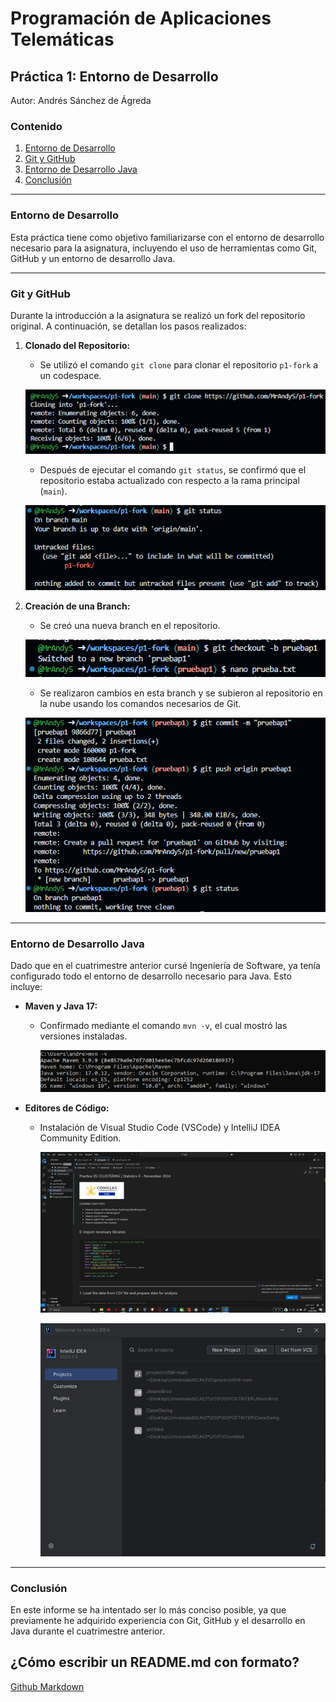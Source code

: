 # Programación de Aplicaciones Telemáticas

## Práctica 1: Entorno de Desarrollo

Autor: Andrés Sánchez de Ágreda

### Contenido

1. [Entorno de Desarrollo](#entorno-de-desarrollo)
2. [Git y GitHub](#git-y-github)
3. [Entorno de Desarrollo Java](#entorno-de-desarrollo-java)
4. [Conclusión](#conclusion)

---

### Entorno de Desarrollo

Esta práctica tiene como objetivo familiarizarse con el entorno de desarrollo necesario para la asignatura, incluyendo el uso de herramientas como Git, GitHub y un entorno de desarrollo Java.

---

### Git y GitHub

Durante la introducción a la asignatura se realizó un fork del repositorio original. A continuación, se detallan los pasos realizados:

1. **Clonado del Repositorio:**
   - Se utilizó el comando `git clone` para clonar el repositorio `p1-fork` a un codespace.
     
   ![Ejemplo de comando git clone](images/git_clone.png)
   
   - Después de ejecutar el comando `git status`, se confirmó que el repositorio estaba actualizado con respecto a la rama principal (`main`).

   ![Ejemplo de comando git status](images/git_status.png)

3. **Creación de una Branch:**
   - Se creó una nueva branch en el repositorio.
  
   ![Ejemplo de creación de una nueva branch y archivo](images/git_branch.png)
     
   - Se realizaron cambios en esta branch y se subieron al repositorio en la nube usando los comandos necesarios de Git.

   ![Subida de actualizaciones](images/git_update.png)
---

### Entorno de Desarrollo Java

Dado que en el cuatrimestre anterior cursé Ingeniería de Software, ya tenía configurado todo el entorno de desarrollo necesario para Java. Esto incluye:

- **Maven y Java 17:**
  - Confirmado mediante el comando `mvn -v`, el cual mostró las versiones instaladas.

    ![Resultado del comando mvn -v](images/mvn_version.png)

- **Editores de Código:**
  - Instalación de Visual Studio Code (VSCode) y IntelliJ IDEA Community Edition.
 
    ![Página principal de Vscode](images/vscode.png)

    ![Página de proyectos de IntelliJ](images/intelliJ.png)

---

### Conclusión

En este informe se ha intentado ser lo más conciso posible, ya que previamente he adquirido experiencia con Git, GitHub y el desarrollo en Java durante el cuatrimestre anterior.



## ¿Cómo escribir un README.md con formato?

[Github Markdown](https://docs.github.com/es/get-started/writing-on-github/getting-started-with-writing-and-formatting-on-github/basic-writing-and-formatting-syntax)
